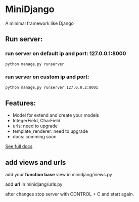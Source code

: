 # MiniDjango
A minimal framework like Django


## Run server:
### run server on default ip and port: 127.0.0.1:8000
```bash
python manage.py runserver
```
### run server on custom ip and port:
```bash
python manage.py runserver 127.0.0.2:8001
```

## Features:
- Model for extend and create your models
- IntegerField, CharField
- urls: need to upgrade
- template_renderer: need to upgrade
- docs: comming soon

[See full docs]('https://github.com/AdelKhedri/MiniDjango/docs')
## add views and urls

add your **function base** view in minidjang/views.py

add **url** in minidjang/urls.py

after changes stop server with CONTROL + C and start again.